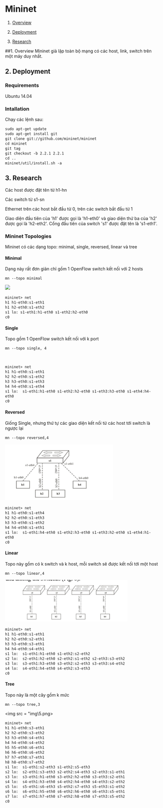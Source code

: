 ﻿# Mininet

1. [Overview](#overview)



2. [Deployment](#deployment)



3. [Research](#research)

<a name="overview"></a>
##1. Overview
Mininet giả lập toàn bộ mạng có các host, link, switch trên một máy duy nhất.

<a name="deployment"></a>
## 2. Deployment
### Requirements
Ubuntu 14.04

### Intallation
Chạy các lệnh sau:

```
sudo apt-get update
sudo apt-get install git
git clone git://github.com/mininet/mininet
cd mininet
git tag
git checkout -b 2.2.1 2.2.1
cd ..
mininet/util/install.sh -a
```

<a name="research"></a>

## 3. Research


Các host được đặt tên từ h1-hn

Các switch từ s1-sn

Ethernet trên các host bắt đầu từ 0, trên các switch bắt đầu từ 1

Giao diện đầu tiên của 'h1' được gọi là 'h1-eth0' và giao diện thứ ba của 'h2' được gọi là 'h2-eth2'. Cổng đầu tiên của switch 's1' được đặt tên là 's1-eth1'.


### Mininet Topologies

Mininet có các dạng topo: minimal, single, reversed, linear và tree

#### Minimal

Dạng này rất đơn giản chỉ gồm 1 OpenFlow switch kết nối với 2 hosts

	mn --topo minimal

<img src = "\img\1.png">

```
mininet> net
h1 h1-eth0:s1-eth1
h1 h2-eth0:s1-eth2
s1 lo: s1-eth1:h1-eth0 s1-eth2:h2-eth0
c0
```

#### Single

Topo gồm 1 OpenFlow switch kết nối với k port

	mn --topo single, 4

<img scr = "img\2.png">

```
mininet> net
h1 h1-eth0:s1-eth1
h2 h2-eth0:s1-eth2
h3 h3-eth0:s1-eth3
h4 h4-eth0:s1-eth4
s1 lo:  s1-eth1:h1-eth0 s1-eth2:h2-eth0 s1-eth3:h3-eth0 s1-eth4:h4-eth0
c0
```

#### Reversed

Giống Single, nhưng thứ tự các giao diện kết nối từ các host tới switch là ngược lại

	mn --topo reversed,4 

<img src = "img\3.png">

```
mininet> net
h1 h1-eth0:s1-eth4
h2 h2-eth0:s1-eth3
h3 h3-eth0:s1-eth2
h4 h4-eth0:s1-eth1
s1 lo:  s1-eth1:h4-eth0 s1-eth2:h3-eth0 s1-eth3:h2-eth0 s1-eth4:h1-eth0
c0
```

#### Linear 

Topo này gồm có k switch và k host, mỗi switch sẽ được kết nối tới một host

	mn --topo linear,4

<img src = "img\4.png">

```
mininet> net
h1 h1-eth0:s1-eth1
h2 h2-eth0:s2-eth1
h3 h3-eth0:s3-eth1
h4 h4-eth0:s4-eth1
s1 lo:  s1-eth1:h1-eth0 s1-eth2:s2-eth2
s2 lo:  s2-eth1:h2-eth0 s2-eth2:s1-eth2 s2-eth3:s3-eth2
s3 lo:  s3-eth1:h3-eth0 s3-eth2:s2-eth3 s3-eth3:s4-eth2
s4 lo:  s4-eth1:h4-eth0 s4-eth2:s3-eth3
c0
```

#### Tree

Topo này là một cây gồm k mức
	
	mn --topo tree,3 

<img src = "img\5.png>

```
mininet> net
h1 h1-eth0:s3-eth1
h2 h2-eth0:s3-eth2
h3 h3-eth0:s4-eth1
h4 h4-eth0:s4-eth2
h5 h5-eth0:s6-eth1
h6 h6-eth0:s6-eth2
h7 h7-eth0:s7-eth1
h8 h8-eth0:s7-eth2
s1 lo:  s1-eth1:s2-eth3 s1-eth2:s5-eth3
s2 lo:  s2-eth1:s3-eth3 s2-eth2:s4-eth3 s2-eth3:s1-eth1
s3 lo:  s3-eth1:h1-eth0 s3-eth2:h2-eth0 s3-eth3:s2-eth1
s4 lo:  s4-eth1:h3-eth0 s4-eth2:h4-eth0 s4-eth3:s2-eth2
s5 lo:  s5-eth1:s6-eth3 s5-eth2:s7-eth3 s5-eth3:s1-eth2
s6 lo:  s6-eth1:h5-eth0 s6-eth2:h6-eth0 s6-eth3:s5-eth1
s7 lo:  s7-eth1:h7-eth0 s7-eth2:h8-eth0 s7-eth3:s5-eth2
c0
```




